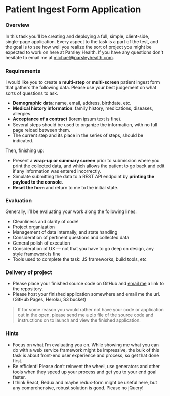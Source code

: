 Patient Ingest Form Application
===============================

### Overview

In this task you'll be creating and deploying a full, simple, client-side, single-page application. Every aspect to the task is a part of the test, and the goal is to see how well you realize the sort of project you might be expected to work on here at Parsley Health. If you have any questions don't hesitate to email me at [michael@parsleyhealth.com](michael@parsleyhealth.com).

### Requirements

I would like you to create a **multi-step** or **multi-screen** patient ingest form that gathers the following data. Please use your best judgement on what sorts of questions to ask.  

* **Demographic data**: name, email, address, birthdate, etc.
* **Medical history information**: family history, medications, diseases, allergies.
* **Acceptance of a contract** (lorem ipsum text is fine).
* Several steps should be used to organize the information, with no full page reload between them.
* The current step and its place in the series of steps, should be indicated.

Then, finishing up:  

* Present a **wrap-up or summary screen** prior to submission where you print the collected data, and which allows the patient to go back and edit if any information was entered incorrectly.
* Simulate submitting the data to a REST API endpoint by **printing the payload to the console**.
* **Reset the form** and return to me to the initial state.

### Evaluation

Generally, I’ll be evaluating your work along the following lines:

* Cleanliness and clarity of code!
* Project organization
* Management of data internally, and state handling
* Consideration of pertinent questions and collected data
* General polish of execution
* Consideration of UX — not that you have to go deep on design, any style framework is fine
* Tools used to complete the task: JS frameworks, build tools, etc

### Delivery of project

* Please place your finished source code on GitHub and [email me](michael@parsleyhealth.com) a link to the repository.
* Please host your finished application somewhere and email me the url. (GitHub Pages, Heroku, S3 bucket)

> If for some reason you would rather not have your code or application out in the open, please send me a zip file of the source code and instructions on to launch and view the finished application.

### Hints

* Focus on what I’m evaluating you on. While showing me what you can do with a web service framework might be impressive, the bulk of this task is about front-end user experience and process, so get that done first.
* Be efficient! Please don’t reinvent the wheel, use generators and other tools when they speed up your process and get you to your end goal faster.
* I think React, Redux and maybe redux-form might be useful here, but any comprehensive, robust solution is good. Please no jQuery!
